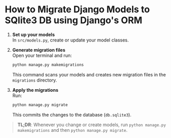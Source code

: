 # How to Migrate Django Models to SQlite3 DB using Django's ORM

1. **Set up your models**  
   In `src/models.py`, create or update your model classes.

2. **Generate migration files**  
   Open your terminal and run:
   ```bash
   python manage.py makemigrations
   ```
   This command scans your models and creates new migration files in the `migrations` directory.

3. **Apply the migrations**  
   Run:
   ```bash
   python manage.py migrate
   ```
   This commits the changes to the database (`db.sqlite3`).

> **TL;DR**: Whenever you change or create models, run `python manage.py makemigrations` and then `python manage.py migrate`.
